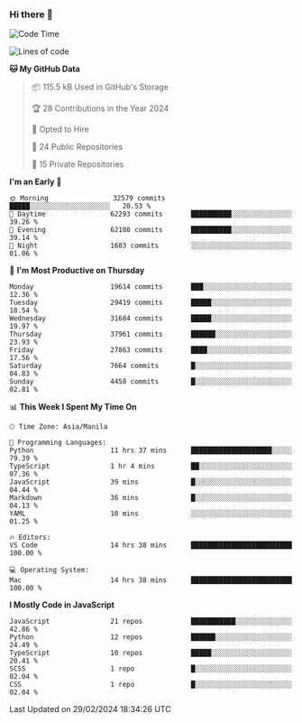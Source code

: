 ### Hi there 👋

<!--START_SECTION:waka-->
![Code Time](http://img.shields.io/badge/Code%20Time-593%20hrs%2028%20mins-blue)

![Lines of code](https://img.shields.io/badge/From%20Hello%20World%20I%27ve%20Written-63.1%20million%20lines%20of%20code-blue)

**🐱 My GitHub Data** 

> 📦 115.5 kB Used in GitHub's Storage 
 > 
> 🏆 28 Contributions in the Year 2024
 > 
> 💼 Opted to Hire
 > 
> 📜 24 Public Repositories 
 > 
> 🔑 15 Private Repositories 
 > 
**I'm an Early 🐤** 

```text
🌞 Morning                32579 commits       █████░░░░░░░░░░░░░░░░░░░░   20.53 % 
🌆 Daytime                62293 commits       ██████████░░░░░░░░░░░░░░░   39.26 % 
🌃 Evening                62108 commits       ██████████░░░░░░░░░░░░░░░   39.14 % 
🌙 Night                  1683 commits        ░░░░░░░░░░░░░░░░░░░░░░░░░   01.06 % 
```
📅 **I'm Most Productive on Thursday** 

```text
Monday                   19614 commits       ███░░░░░░░░░░░░░░░░░░░░░░   12.36 % 
Tuesday                  29419 commits       █████░░░░░░░░░░░░░░░░░░░░   18.54 % 
Wednesday                31684 commits       █████░░░░░░░░░░░░░░░░░░░░   19.97 % 
Thursday                 37961 commits       ██████░░░░░░░░░░░░░░░░░░░   23.93 % 
Friday                   27863 commits       ████░░░░░░░░░░░░░░░░░░░░░   17.56 % 
Saturday                 7664 commits        █░░░░░░░░░░░░░░░░░░░░░░░░   04.83 % 
Sunday                   4458 commits        █░░░░░░░░░░░░░░░░░░░░░░░░   02.81 % 
```


📊 **This Week I Spent My Time On** 

```text
🕑︎ Time Zone: Asia/Manila

💬 Programming Languages: 
Python                   11 hrs 37 mins      ████████████████████░░░░░   79.39 % 
TypeScript               1 hr 4 mins         ██░░░░░░░░░░░░░░░░░░░░░░░   07.36 % 
JavaScript               39 mins             █░░░░░░░░░░░░░░░░░░░░░░░░   04.44 % 
Markdown                 36 mins             █░░░░░░░░░░░░░░░░░░░░░░░░   04.13 % 
YAML                     10 mins             ░░░░░░░░░░░░░░░░░░░░░░░░░   01.25 % 

🔥 Editors: 
VS Code                  14 hrs 38 mins      █████████████████████████   100.00 % 

💻 Operating System: 
Mac                      14 hrs 38 mins      █████████████████████████   100.00 % 
```

**I Mostly Code in JavaScript** 

```text
JavaScript               21 repos            ███████████░░░░░░░░░░░░░░   42.86 % 
Python                   12 repos            ██████░░░░░░░░░░░░░░░░░░░   24.49 % 
TypeScript               10 repos            █████░░░░░░░░░░░░░░░░░░░░   20.41 % 
SCSS                     1 repo              █░░░░░░░░░░░░░░░░░░░░░░░░   02.04 % 
CSS                      1 repo              █░░░░░░░░░░░░░░░░░░░░░░░░   02.04 % 
```




 Last Updated on 29/02/2024 18:34:26 UTC
<!--END_SECTION:waka-->
